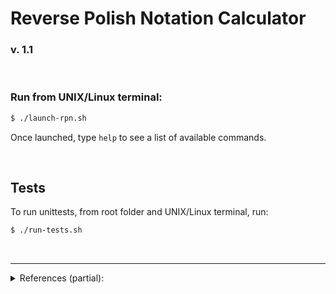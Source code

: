 
# Reverse Polish Notation Calculator
### v. 1.1

&nbsp;

### Run from UNIX/Linux terminal:

```bash
$ ./launch-rpn.sh
```
Once launched, type `help` to see a list of available commands.

&nbsp;

## Tests

To run unittests, from root folder and UNIX/Linux terminal, run:

```bash
$ ./run-tests.sh
```

&nbsp;

---

<details>
<summary>References (partial):</summary>
<ul>
    <li><a href="https://leachlegacy.ece.gatech.edu/revpol/" target="_blank" style="color:#61a7c8;">Georgia Tech</a></li>
    <li><a href="https://docs.python.org/3.7/library/cmd.html" target="_blank" style="color:#61a7c8;">Python 3.7: Cmd</a></li>
    <li><a href="https://en.wikipedia.org/wiki/ANSI_escape_code" target="_blank" style="color:#61a7c8;">ANSI escape code (Wikipedia)</a></li>
</ul>
</details>
